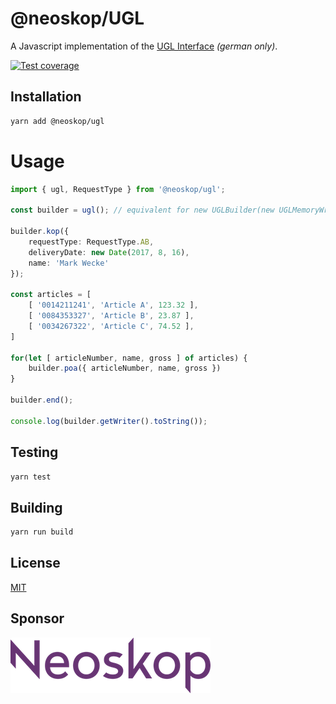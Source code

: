 # @neoskop/UGL

A Javascript implementation of the [UGL Interface][ugl-description] _(german only)_.

[![Test coverage][coveralls-image]][coveralls-url]

## Installation

```sh
yarn add @neoskop/ugl
```

# Usage

```typescript
import { ugl, RequestType } from '@neoskop/ugl';
  
const builder = ugl(); // equivalent for new UGLBuilder(new UGLMemoryWriter(), Mode.Craftsman);  
  
builder.kop({ 
    requestType: RequestType.AB, 
    deliveryDate: new Date(2017, 8, 16),
    name: 'Mark Wecke'
});
  
const articles = [
    [ '0014211241', 'Article A', 123.32 ],
    [ '0084353327', 'Article B', 23.87 ],
    [ '0034267322', 'Article C', 74.52 ],
]
  
for(let [ articleNumber, name, gross ] of articles) {
    builder.poa({ articleNumber, name, gross })
}

builder.end();
  
console.log(builder.getWriter().toString());
```

## Testing

```sh
yarn test
```

## Building

```sh
yarn run build
```

## License

[MIT](./LICENSE)

## Sponsor

[![Neoskop GmbH][neoskop-image]][neoskop-url]

[coveralls-image]: https://coveralls.io/repos/github/neoskop/neoskop-ugl/badge.svg?branch=master
[coveralls-url]: https://coveralls.io/github/neoskop/neoskop-ugl?branch=master
[ugl-description]: http://www.label-software.de/wp-content/uploads/2017/03/ugl_schnittstelle.pdf
[neoskop-image]: ./neoskop.png
[neoskop-url]: https://www.neoskop.de/

